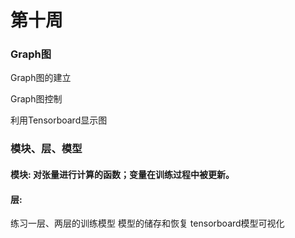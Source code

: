 # 第十周

### Graph图

Graph图的建立

Graph图控制

利用Tensorboard显示图

### 模块、层、模型

#### 模块: 对张量进行计算的函数；变量在训练过程中被更新。

#### 层:

练习一层、两层的训练模型
模型的储存和恢复
tensorboard模型可视化
